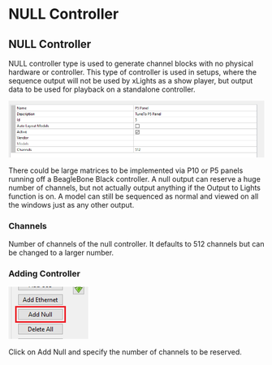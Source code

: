 # NULL Controller

## NULL Controller

NULL controller type is used to generate channel blocks with no physical hardware or controller. This type of controller is used in setups, where the sequence output will not be used by xLights as a show player, but output data to be used for playback on a standalone controller.

![](<../../../.gitbook/assets/image (232).png>)

There could be large matrices to be implemented via P10 or P5 panels running off a BeagleBone Black controller. A null output can reserve a huge number of channels, but not actually output anything if the Output to Lights function is on. A model can still be sequenced as normal and viewed on all the windows just as any other output.

### Channels

Number of channels of the null controller. It defaults to 512 channels but can be changed to a larger number.

### Adding Controller

![](<../../../.gitbook/assets/image (834).png>)

Click on Add Null and specify the number of channels to be reserved.&#x20;

